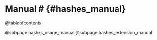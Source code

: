 # Manual # {#hashes_manual}

@tableofcontents

@subpage hashes_usage_manual
@subpage hashes_extension_manual